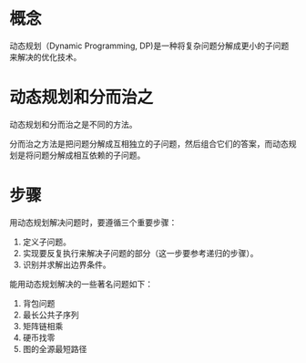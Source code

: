 # 概念
动态规划（Dynamic Programming, DP)是一种将复杂问题分解成更小的子问题来解决的优化技术。

# 动态规划和分而治之
动态规划和分而治之是不同的方法。

分而治之方法是把问题分解成互相独立的子问题，然后组合它们的答案，而动态规划是将问题分解成相互依赖的子问题。

# 步骤
用动态规划解决问题时，要遵循三个重要步骤：

1. 定义子问题。
2. 实现要反复执行来解决子问题的部分（这一步要参考递归的步骤）。
3. 识别并求解出边界条件。

能用动态规划解决的一些著名问题如下：
1. 背包问题
2. 最长公共子序列
3. 矩阵链相乘
4. 硬币找零
5. 图的全源最短路径

